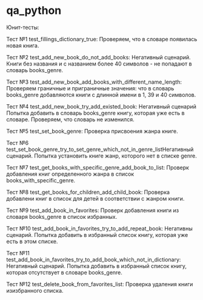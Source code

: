# qa_python
Юнит-тесты:

Тест №1 test_fillings_dictionary_true: Проверяем, что в словаре появилась новая книга.

Тест №2 test_add_new_book_do_not_add_books: Негативный сценарий. Книги без названия и с названием более 40 символов - не попадают в словарь books_genre.

Тест №3 test_add_new_book_add_books_with_different_name_length: Проверяем граничные и приграничные значения: что в словарь books_genre  добавляются книги с длинной имени в 1, 39 и 40 символов.

Тест №4 test_add_new_book_try_add_existed_book: Негативный сценарий Попытка добавить в словарь books_genre книгу, которая уже есть в словаре. Проверяем, что словарь не изменился.

Тест №5 test_set_book_genre: Проверка присвоения жанра книге.

Тест №6 test_set_book_genre_try_to_set_genre_which_not_in_genre_listНегативный сценарий. Попытка установить книге жанр, которого нет в списке genre.

Тест №7 test_get_books_with_specific_genre_add_book_to_list: Проверк добавления книг определенного жанра в список books_with_specific_genre.

Тест №8 test_get_books_for_children_add_child_book: Проверка добавлени книг в список для детей в соответствии с жанром книги.

Тест №9 test_add_book_in_favorites: Проверк добавления книги из словаря books_genre в список избранных.

Тест №10 test_add_book_in_favorites_try_to_add_repeat_book: Негативны сценарий. Попытка добавить в избранный список книгу, которая уже есть в этом списке.

Тест №11 test_add_book_in_favorites_try_to_add_book_which_not_in_dictionary: Негативный сценарий. Попытка добавить в избранный список книгу, которая отсутствует в словаре books_genre.

Тест №12 test_delete_book_from_favorites_list: Проверка удаления книги изизбранного списка.


 
